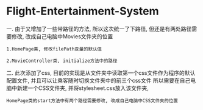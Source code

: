 # Flight-Entertainment-System

一. 由于又增加了一些带路径的方法, 所以这次统一了下路径, 但还是有两处路径需要修改, 改成自己电脑中Movies文件夹的位置

    1.HomePage类, 修改filePath变量的默认值

    2.MovieController类, initialize方法中的路径

二. 此次添加了css, 目前的实现是从文件夹中读取第一个css文件作为程序的默认配置文件, 并且可以让乘客随时切换文件夹中的前三个css文件 所以需要在自己电脑中新建一个CSS文件夹, 并将stylesheet.css放入该文件夹,

    HomePage类的start方法中有两个路径需要修改, 改成自己电脑中CSS文件夹的位置
